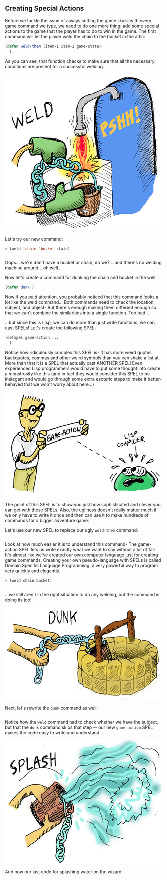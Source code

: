## Creating Special Actions

Before we tackle the issue of always setting the game ``state`` with every game command we type, we need to do one more thing: add some special actions to the game that the player has to do to win in the game. The first command will let the player weld the chain to the bucket in the attic:

```lisp
(defun weld-them (item-1 item-2 game-state)
  )
```

As you can see, that function checks to make sure that all the necessary conditions are present for a successful welding.

![](../images/weld.jpg)

Let's try our new command:


```lisp
> (weld 'chain 'bucket state)
```

```lisp
```

Oops... we're don't have a bucket or chain, do we? ...and there's no welding machine around... oh well...

Now let's create a command for dunking the chain and bucket in the well:

```lisp
(defun dunk )
```

Now if you paid attention, you probably noticed that this command looks a lot like the weld command... Both commands need to check the location, subject, and object- But there's enough making them different enough so that we can't combine the similarities into a single function. Too bad...

...but since this is Lisp, we can do more than just write functions, we can cast SPELs! Let's create the following SPEL:

```lisp
(defspel game-action ...
  )
```

Notice how ridiculously complex this SPEL is- It has more weird quotes, backquotes, commas and other weird symbols than you can shake a list at. More than that it is a SPEL that actually cast ANOTHER SPEL! Even experienced Lisp programmers would have to put some thought into create a monstrosity like this (and in fact they would consider this SPEL to be inelegant and would go through some extra esoteric steps to make it better-behaved that we won't worry about here...)

![](../images/game_action.jpg)


The point of this SPEL is to show you just how sophisticated and clever you can get with these SPELs. Also, the ugliness doesn't really matter much if we only have to write it once and then can use it to make hundreds of commands for a bigger adventure game.

Let's use our new SPEL to replace our ugly ``weld-them`` command:

```lisp

```

Look at how much easier it is to understand this command- The game-action SPEL lets us write exactly what we want to say without a lot of fat- It's almost like we've created our own computer language just for creating game commands. Creating your own pseudo-language with SPELs is called Domain Specific Language Programming, a very powerful way to program very quickly and elegantly.

```lisp
> (weld chain bucket)
```
```
```

...we still aren't in the right situation to do any welding, but the command is doing its job!


![](../images/dunk.jpg)


Next, let's rewrite the ``dunk`` command as well:

```lisp

```

Notice how the ``weld`` command had to check whether we have the subject, but that the ``dunk`` command skips that step -- our new ``game-action`` SPEL makes the code easy to write and understand.

![](../images/splash.jpg)

And now our last code for splashing water on the wizard:


```lisp

```
